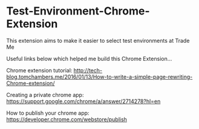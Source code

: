 # Test-Environment-Chrome-Extension
This extension aims to make it easier to select test environments at Trade Me

Useful links below which helped me build this Chrome Extension...

Chrome extension tutorial: 
http://tech-blog.tomchambers.me/2016/01/13/How-to-write-a-simple-page-rewriting-Chrome-extension/

Creating a private chrome app:
https://support.google.com/chrome/a/answer/2714278?hl=en

How to publish your chrome app:
https://developer.chrome.com/webstore/publish
